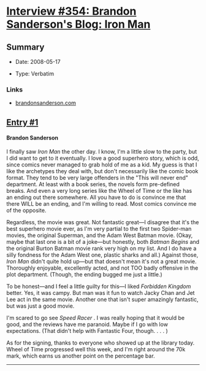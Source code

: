 # [Interview #354: Brandon Sanderson's Blog: Iron Man](https://www.theoryland.com/intvmain.php?i=354)

## Summary

- Date: 2008-05-17

- Type: Verbatim

### Links

- [brandonsanderson.com](http://www.brandonsanderson.com/blog/645/Iron-Man)


## [Entry #1](./t-354/1)

#### Brandon Sanderson

I finally saw
*Iron Man*
the other day. I know, I'm a little slow to the party, but I did want to get to it eventually. I love a good superhero story, which is odd, since comics never managed to grab hold of me as a kid. My guess is that I like the archetypes they deal with, but don't necessarily like the comic book format. They tend to be very large offenders in the "This will never end" department. At least with a book series, the novels form pre-defined breaks. And even a very long series like the Wheel of Time or the like has an ending out there somewhere. All you have to do is convince me that there WILL be an ending, and I'm willing to read. Most comics convince me of the opposite.

Regardless, the movie was great. Not fantastic great—I disagree that it's the best superhero movie ever, as I'm very partial to the first two Spider-man movies, the original Superman, and the Adam West Batman movie. (Okay, maybe that last one is a bit of a joke—but honestly, both
*Batman Begins*
and the original Burton Batman movie rank very high on my list. And I do have a silly fondness for the Adam West one, plastic sharks and all.) Against those,
*Iron Man*
didn't quite hold up—but that doesn't mean it's not a great movie. Thoroughly enjoyable, excellently acted, and not TOO badly offensive in the plot department. (Though, the ending bugged me just a little.)

To be honest—and I feel a little guilty for this—I liked
*Forbidden Kingdom*
better. Yes, it was campy. But man was it fun to watch Jacky Chan and Jet Lee act in the same movie. Another one that isn't super amazingly fantastic, but was just a good movie.

I'm scared to go see
*Speed Racer*
. I was really hoping that it would be good, and the reviews have me paranoid. Maybe if I go with low expectations. (That didn't help with Fantastic Four, though. . . . )

As for the signing, thanks to everyone who showed up at the library today. Wheel of Time progressed well this week, and I'm right around the 70k mark, which earns us another point on the percentage bar.


---

